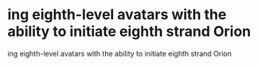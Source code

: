 # ing eighth-level avatars with the ability to initiate eighth strand Orion

ing eighth-level avatars with the ability to initiate eighth strand Orion